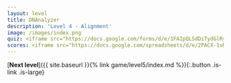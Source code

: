 ```yaml
---
layout: level
title: DNAnalyzer
description: 'Level 4 - Alignment'
image: /images/index.png
quiz: <iframe src="https://docs.google.com/forms/d/e/1FAIpQLSdDiTydGlRyEx16G7ayejFwMy4_QS6VTjTpinBHnJgQbOBVnw/viewform?embedded=true" width="900" height="600" frameborder="0" marginheight="0" marginwidth="0">Loading…</iframe>
scores: <iframe src="https://docs.google.com/spreadsheets/d/e/2PACX-1vR7eW6vVlzmGaFtA4p6FcuW6GJzstwMQEqnF5WxI_OHJsGYnItCFUjh9BS5OxQmyFKrvXgASz5XJKAR/pubhtml?gid=1774673268&amp;single=true&amp;widget=true&amp;headers=false" width="920" height="315" frameborder="0" marginheight="0" marginwidth="0"></iframe>
---
```


[**Next level**]({{ site.baseurl }}{% link game/level5/index.md %}){:.button .is-link .is-large}